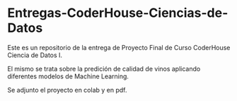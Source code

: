 # Entregas-CoderHouse-Ciencias-de-Datos
Este es un repositorio de la entrega de Proyecto Final de Curso CoderHouse Ciencia de Datos I.

El mismo se trata sobre la predición de calidad de vinos aplicando diferentes modelos de Machine Learning.

Se adjunto el proyecto en colab y en pdf.
